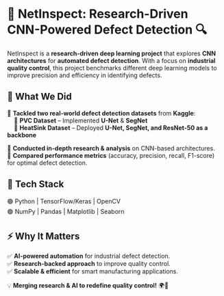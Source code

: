 # 🚀 NetInspect: Research-Driven CNN-Powered Defect Detection 🔍  

NetInspect is a **research-driven deep learning project** that explores **CNN architectures** for **automated defect detection**. With a focus on **industrial quality control**, this project benchmarks different deep learning models to improve precision and efficiency in identifying defects.  

## 🔬 What We Did  
🔹 **Tackled two real-world defect detection datasets** from **Kaggle**:  
&nbsp;&nbsp;&nbsp;&nbsp;📌 **PVC Dataset** – Implemented **U-Net** & **SegNet**  
&nbsp;&nbsp;&nbsp;&nbsp;📌 **HeatSink Dataset** – Deployed **U-Net, SegNet, and ResNet-50 as a backbone**  

🔹 **Conducted in-depth research & analysis** on CNN-based architectures.  
🔹 **Compared performance metrics** (accuracy, precision, recall, F1-score) for optimal defect detection.  

## 🔧 Tech Stack  
🟢 Python | TensorFlow/Keras | OpenCV  
🟢 NumPy | Pandas | Matplotlib | Seaborn  

## ⚡ Why It Matters  
✅ **AI-powered automation** for industrial defect detection.  
✅ **Research-backed approach** to improve quality control.  
✅ **Scalable & efficient** for smart manufacturing applications.  

💡 **Merging research & AI to redefine quality control!** 🌍🚀  
